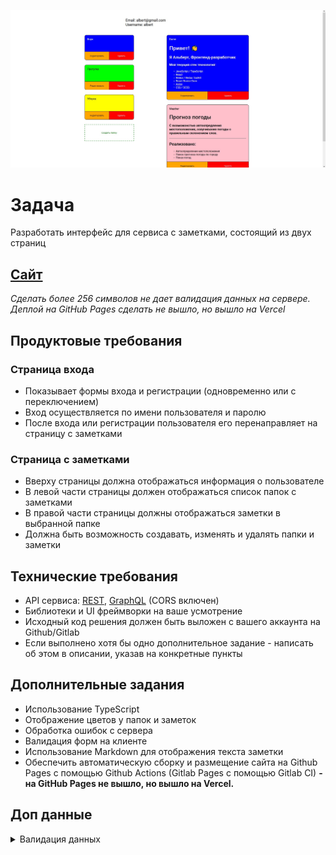 ![photo](https://github.com/sMayWhatIsYourName2020/snhpro-test/blob/main/snhpro.jpg)
# Задача
Разработать интерфейс для сервиса с заметками, состоящий из двух страниц

## [Сайт](http://snhpro-test.vercel.app/)

*Сделать более 256 символов не дает валидация данных на сервере.
Деплой на GitHub Pages сделать не вышло, но вышло на Vercel*

## Продуктовые требования
### Страница входа
* Показывает формы входа и регистрации (одновременно или с переключением)
* Вход осуществляется по имени пользователя и паролю
* После входа или регистрации пользователя его перенаправляет на страницу с заметками

### Страница с заметками
* Вверху страницы должна отображаться информация о пользователе
* В левой части страницы должен отображаться список папок с заметками
* В правой части страницы должны отображаться заметки в выбранной папке
* Должна быть возможность создавать, изменять и удалять папки и заметки

## Технические требования
* API сервиса: [REST](https://test-api.misaka.net.ru/swagger/), [GraphQL](https://test-api.misaka.net.ru/graphql/) (CORS включен)
* Библиотеки и UI фреймворки на ваше усмотрение
* Исходный код решения должен быть выложен с вашего аккаунта на Github/Gitlab
* Если выполнено хотя бы одно дополнительное задание - написать об этом в описании, указав на конкретные пункты

## Дополнительные задания
* Использование TypeScript
* Отображение цветов у папок и заметок
* Обработка ошибок с сервера
* Валидация форм на клиенте
* Использование Markdown для отображения текста заметки
* Обеспечить автоматическую сборку и размещение сайта на Github Pages с помощью Github Actions (Gitlab Pages с помощью Gitlab CI) **- на GitHub Pages не вышло, но вышло на Vercel.**

## Доп данные

<details>
  <summary>Валидация данных</summary>
  
  * Login
    * Username - до 32 символов, обязательный
    * Email - обязательный
    * Password - от 6 до 32 символом, обязательный
  * Folder
    * Name - до 32 символов, обязательный
    * Color - необязательный
  * Note
    * Title - до 32 символов, обязательный
    * Content - до 256 символов, обязательный
    * Color - необязательный
  * Список цветов: White, Blue, Orange, Yellow, Purple, Pink, Green, Lime, LightGray
  
</details>